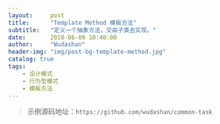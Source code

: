 ```yaml
---
layout:     post
title:      "Template Method 模板方法"
subtitle:   "定义一个抽象方法，交由子类去实现。"
date:       2018-06-09 10:40:00
author:     "Wudashan"
header-img: "img/post-bg-template-method.jpg"
catalog: true
tags:
    - 设计模式
    - 行为型模式
    - 模板方法
---
```


> 示例源码地址：`https://github.com/wudashan/common-task`

